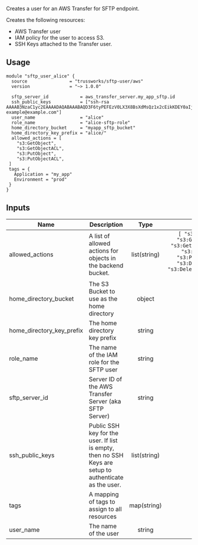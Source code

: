 
Creates a user for an AWS Transfer for SFTP endpoint.

Creates the following resources:

* AWS Transfer user
* IAM policy for the user to access S3.
* SSH Keys attached to the Transfer user.

## Usage

```hcl
module "sftp_user_alice" {
  source                = "trussworks/sftp-user/aws"
  version               = "~> 1.0.0"

  sftp_server_id            = aws_transfer_server.my_app_sftp.id
  ssh_public_keys           = ["ssh-rsa AAAAB3NzaC1yc2EAAAADAQABAAABAQD3F6tyPEFEzV0LX3X8BsXdMsQz1x2cEikKDEY0aIj41qgxMCP/iteneqXSIFZBp5vizPvaoIR3Um9xK7PGoW8giupGn+EPuxIA4cDM4vzOqOkiMPhz5XK0whEjkVzTo4+S0puvDZuwIsdiW9mxhJc7tgBNL0cYlWSYVkz4G/fslNfRPW5mYAM49f4fhtxPb5ok4Q2Lg9dPKVHO/Bgeu5woMc7RY0p1ej6D4CKFE6lymSDJpW0YHX/wqE9+cfEauh7xZcG0q9t2ta6F6fmX0agvpFyZo8aFbXeUBr7osSCJNgvavWbM/06niWrOvYX2xwWdhXmXSrbX8ZbabVohBK41 example@example.com"]
  user_name                 = "alice"
  role_name                 = "alice-sftp-role"
  home_directory_bucket     = "myapp_sftp_bucket"
  home_directory_key_prefix = "alice/"
  allowed_actions = [
    "s3:GetObject",
    "s3:GetObjectACL",
    "s3:PutObject",
    "s3:PutObjectACL",
 ]
 tags = {
   Application = "my_app"
   Environment = "prod"
 }
}
```


<!-- BEGINNING OF PRE-COMMIT-TERRAFORM DOCS HOOK -->
## Inputs

| Name | Description | Type | Default | Required |
|------|-------------|:----:|:-----:|:-----:|
| allowed\_actions | A list of allowed actions for objects in the backend bucket. | list(string) | `[ "s3:GetObject", "s3:GetObjectACL", "s3:GetObjectVersion", "s3:PutObject", "s3:PutObjectACL", "s3:DeleteObject", "s3:DeleteObjectVersion" ]` | no |
| home\_directory\_bucket | The S3 Bucket to use as the home directory | object | n/a | yes |
| home\_directory\_key\_prefix | The home directory key prefix | string | `""` | no |
| role\_name | The name of the IAM role for the SFTP user | string | n/a | yes |
| sftp\_server\_id | Server ID of the AWS Transfer Server (aka SFTP Server) | string | n/a | yes |
| ssh\_public\_keys | Public SSH key for the user.  If list is empty, then no SSH Keys are setup to authenticate as the user. | list(string) | `[]` | no |
| tags | A mapping of tags to assign to all resources | map(string) | `{}` | no |
| user\_name | The name of the user | string | n/a | yes |

<!-- END OF PRE-COMMIT-TERRAFORM DOCS HOOK -->
